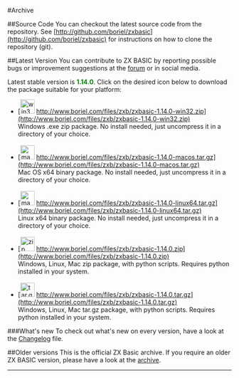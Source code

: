 #Archive

##Source Code
You can checkout the latest source code from the repository.
See [http://github.com/boriel/zxbasic](http://github.com/boriel/zxbasic) for instructions on how to clone the
repository (git).


##Latest Version
You can contribute to ZX BASIC by reporting possible bugs or improvement suggestions at the
[forum](http://www.boriel.com/forum) or in social media.

Latest stable version is <span style="color: green;">**1.14.0**</span>.
Click on the desired icon below to download the package suitable for your platform:

* [<img src="https://zxbasic.readthedocs.io/en/docs/img/win32.png" alt="win32zip" width="32px"/>
  http://www.boriel.com/files/zxb/zxbasic-1.14.0-win32.zip](http://www.boriel.com/files/zxb/zxbasic-1.14.0-win32.zip)
<br />Windows .exe zip package. No install needed, just uncompress it in a directory of your choice.
<br/>&nbsp;
* [<img src="https://zxbasic.readthedocs.io/en/docs/img/macos.png" alt="macostargz" width="32px"/>
  http://www.boriel.com/files/zxb/zxbasic-1.14.0-macos.tar.gz](http://www.boriel.com/files/zxb/zxbasic-1.14.0-macos.tar.gz)
<br />Mac OS x64 binary package. No install needed, just uncompress it in a directory of your choice.
<br/>&nbsp;
* [<img src="https://zxbasic.readthedocs.io/en/docs/img/linux.png" alt="macostargz" width="32px"/>
  http://www.boriel.com/files/zxb/zxbasic-1.14.0-linux64.tar.gz](http://www.boriel.com/files/zxb/zxbasic-1.14.0-linux64.tar.gz)
<br />Linux x64 binary package. No install needed, just uncompress it in a directory of your choice.
<br/>&nbsp;
* [<img src="https://zxbasic.readthedocs.io/en/docs/img/zip-package.png" alt="zip" width="32px"/>
  http://www.boriel.com/files/zxb/zxbasic-1.14.0.zip](http://www.boriel.com/files/zxb/zxbasic-1.14.0.zip)
<br />Windows, Linux, Mac zip package, with python scripts. Requires python installed in your system.
<br/>&nbsp;
* [<img src="https://zxbasic.readthedocs.io/en/docs/img/driver-down.png" alt="tar.gz" width="32px"/>
  http://www.boriel.com/files/zxb/zxbasic-1.14.0.tar.gz](http://www.boriel.com/files/zxb/zxbasic-1.14.0.tar.gz)
<br />Windows, Linux, Mac tar.gz package, with python scripts. Requires python installed in your system.

###What's new
To check out what's new on every version, have a look at the
[Changelog](https://github.com/boriel/zxbasic/blob/master/Changelog.md) file.

##Older versions
This is the official ZX Basic archive. If you require an older ZX BASIC version, please have a look
at the [archive](https://www.boriel.com/files/zxb/).

----
